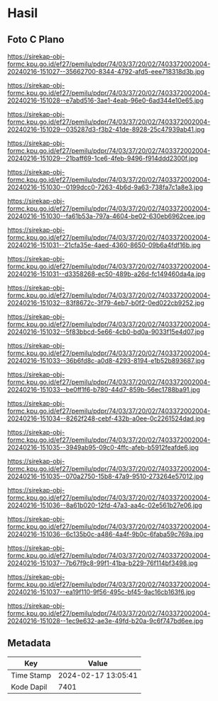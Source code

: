 # Hasil

## Foto C Plano

https://sirekap-obj-formc.kpu.go.id/ef27/pemilu/pdpr/74/03/37/20/02/7403372002004-20240216-151027--35662700-8344-4792-afd5-eee718318d3b.jpg

https://sirekap-obj-formc.kpu.go.id/ef27/pemilu/pdpr/74/03/37/20/02/7403372002004-20240216-151028--e7abd516-3ae1-4eab-96e0-6ad344e10e65.jpg

https://sirekap-obj-formc.kpu.go.id/ef27/pemilu/pdpr/74/03/37/20/02/7403372002004-20240216-151029--035287d3-f3b2-41de-8928-25c47939ab41.jpg

https://sirekap-obj-formc.kpu.go.id/ef27/pemilu/pdpr/74/03/37/20/02/7403372002004-20240216-151029--21baff69-1ce6-4feb-9496-f914ddd2300f.jpg

https://sirekap-obj-formc.kpu.go.id/ef27/pemilu/pdpr/74/03/37/20/02/7403372002004-20240216-151030--0199dcc0-7263-4b6d-9a63-738fa7c1a8e3.jpg

https://sirekap-obj-formc.kpu.go.id/ef27/pemilu/pdpr/74/03/37/20/02/7403372002004-20240216-151030--fa61b53a-797a-4604-be02-630eb6962cee.jpg

https://sirekap-obj-formc.kpu.go.id/ef27/pemilu/pdpr/74/03/37/20/02/7403372002004-20240216-151031--21cfa35e-4aed-4360-8650-09b6a4fdf16b.jpg

https://sirekap-obj-formc.kpu.go.id/ef27/pemilu/pdpr/74/03/37/20/02/7403372002004-20240216-151031--d3358268-ec50-489b-a26d-fc149460da4a.jpg

https://sirekap-obj-formc.kpu.go.id/ef27/pemilu/pdpr/74/03/37/20/02/7403372002004-20240216-151032--83f8672c-3f79-4eb7-b0f2-0ed022cb9252.jpg

https://sirekap-obj-formc.kpu.go.id/ef27/pemilu/pdpr/74/03/37/20/02/7403372002004-20240216-151032--5f83bbcd-5e66-4cb0-bd0a-9033f15e4d07.jpg

https://sirekap-obj-formc.kpu.go.id/ef27/pemilu/pdpr/74/03/37/20/02/7403372002004-20240216-151033--36b6fd8c-a0d8-4293-8194-e1b52b893687.jpg

https://sirekap-obj-formc.kpu.go.id/ef27/pemilu/pdpr/74/03/37/20/02/7403372002004-20240216-151033--be0ff1f6-b780-44d7-859b-56ec1788ba91.jpg

https://sirekap-obj-formc.kpu.go.id/ef27/pemilu/pdpr/74/03/37/20/02/7403372002004-20240216-151034--8262f248-cebf-432b-a0ee-0c2261524dad.jpg

https://sirekap-obj-formc.kpu.go.id/ef27/pemilu/pdpr/74/03/37/20/02/7403372002004-20240216-151035--3949ab95-09c0-4ffc-afeb-b5912feafde6.jpg

https://sirekap-obj-formc.kpu.go.id/ef27/pemilu/pdpr/74/03/37/20/02/7403372002004-20240216-151035--070a2750-15b8-47a9-9510-273264e57012.jpg

https://sirekap-obj-formc.kpu.go.id/ef27/pemilu/pdpr/74/03/37/20/02/7403372002004-20240216-151036--8a61b020-12fd-47a3-aa4c-02e561b27e06.jpg

https://sirekap-obj-formc.kpu.go.id/ef27/pemilu/pdpr/74/03/37/20/02/7403372002004-20240216-151036--6c135b0c-a486-4a4f-9b0c-6faba59c769a.jpg

https://sirekap-obj-formc.kpu.go.id/ef27/pemilu/pdpr/74/03/37/20/02/7403372002004-20240216-151037--7b67f9c8-99f1-41ba-b229-76f114bf3498.jpg

https://sirekap-obj-formc.kpu.go.id/ef27/pemilu/pdpr/74/03/37/20/02/7403372002004-20240216-151037--ea19f110-9f56-495c-bf45-9ac16cb163f6.jpg

https://sirekap-obj-formc.kpu.go.id/ef27/pemilu/pdpr/74/03/37/20/02/7403372002004-20240216-151028--1ec9e632-ae3e-49fd-b20a-9c6f747bd6ee.jpg


## Metadata

| Key        | Value               |
| ---------- | ------------------- |
| Time Stamp | 2024-02-17 13:05:41 |
| Kode Dapil | 7401                |



